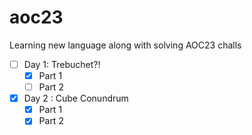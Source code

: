 # aoc23
Learning new language along with solving AOC23 challs

- [ ] Day 1: Trebuchet?! 
  - [x] Part 1 
  - [ ] Part 2
- [x] Day 2 : Cube Conundrum
  - [x] Part 1 
  - [x] Part 2
